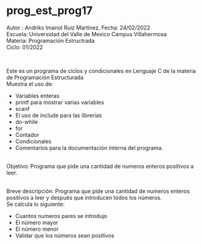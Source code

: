 # prog_est_prog17
</p>Autor : Andriks Imanol Ruiz Martínez, Fecha: 24/02/2022 <br>
Escuela: Universidad del Valle de Mexico Campus Villahermosa <br>
Materia: Programación Estructrada <br>
Ciclo: 01/2022</p>
<br>
<p>Este es un programa de ciclos y condicionales en Lenguaje C de la materia de Programación Estructurada<br>
Muestra el uso de:
  <ul>
    <li>Variables enteras</li>
    <li>printf para mostrar varias variables</li>
    <li>scanf</li>
    <li>El uso de include para las librerias</li>
    <li>do-while</li>
    <li>for</li>
    <li>Contador</li>
    <li>Condicionales</li>
    <li>Comentarios para la documentación interna del programa.</li>
    </ul>
    </p>
<br>
Objetivo: Programa que pide una cantidad de numeros enteros positivos a leer.
<br>
<br>
<p>Breve descripción:
Programa que pide una cantidad de numeros enteros positivos a leer y después que introducen todos los números.<br>
Se calcula lo siguiente:
<ul>
<li>Cuantos numeros pares se introdujo</li>
<li>El número mayor</li>
<li>El número menor</li>
<li>Validar que los números sean positivos</li>	
</ul>
<br>
</p>

